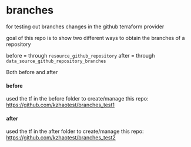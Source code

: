 # branches
for testing out branches changes in the github terraform provider

goal of this repo is to show two different ways to obtain the branches of a repository

before = through `resource_github_repository` 
after  = through `data_source_github_repository_branches`

Both before and after 
#### before

used the tf in the before folder to create/manage this repo:
https://github.com/kzhaotest/branches_test1

#### after

used the tf in the after folder to create/manage this repo:
https://github.com/kzhaotest/branches_test2
